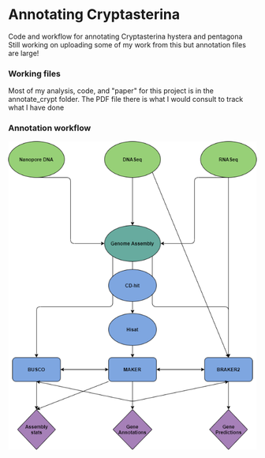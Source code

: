 # Annotating Cryptasterina
Code and workflow for annotating Cryptasterina hystera and pentagona
<br>
Still working on uploading some of my work from this but annotation files are large!
<br>
### Working files
Most of my analysis, code, and "paper" for this project is in the annotate_crypt folder. The PDF file there is what I would consult to track what I have done
### Annotation workflow
![Workflow](https://github.com/madmolecularman/annotate_cryptasterina/blob/master/annotate_crypt/crypt_annotate_workflow.png)
